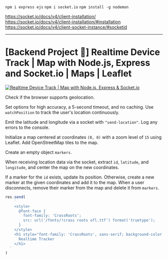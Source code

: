 `npm i express ejs`
`npm i socket.io`
`npm install -g nodemon`

<!--  auth dark-mode tracker -->

https://socket.io/docs/v4/client-installation/
https://socket.io/docs/v4/client-installation/#installation
https://socket.io/docs/v4/client-socket-instance/#socketid

---

# [Backend Project 🚀] Realtime Device Track | Map with Node.js, Express and Socket.io | Maps | Leaflet

[![Realtime Device Track | Map with Node.js, Express & Socket.io](https://img.youtube.com/vi/JmpDGMgRFfo/maxresdefault.jpg)](https://youtu.be/JmpDGMgRFfo?si=JX2LW7rEf9Q8caA-)

Check if the browser supports geolocation.

Set options for high accuracy, a 5-second timeout, and no caching. Use `watchPosition` to track the user's location continuously. 

Emit the latitude and longitude via a socket with `"send-location"`. Log any errors to the console.

Initialize a map centered at coordinates `(0, 0)` with a zoom level of `15` using Leaflet. Add OpenStreetMap tiles to the map.

Create an empty object `markers`.

When receiving location data via the socket, extract `id`, `latitude`, and `longitude`, and center the map on the new coordinates.

If a marker for the `id` exists, update its position. Otherwise, create a new marker at the given coordinates and add it to the map. When a user disconnects, remove their marker from the map and delete it from `markers`.
```js
res.send(
    `
    <style>
      @font-face {
        font-family: 'CrassRoots';
        src: url('/fonts/!crass roots ofl.ttf') format('truetype');
      }
    </style>
    <h1 style="font-family: 'CrassRoots', sans-serif; background-color: blue; color: white; text-align: center; padding: 20px;">
      Realtime Tracker
    </h1>
  `
)
```